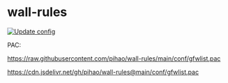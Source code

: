 # wall-rules

[![Update config](https://github.com/pihao/wall-rules/actions/workflows/update-config.yml/badge.svg)](https://github.com/pihao/wall-rules/actions/workflows/update-config.yml)


PAC:

https://raw.githubusercontent.com/pihao/wall-rules/main/conf/gfwlist.pac

https://cdn.jsdelivr.net/gh/pihao/wall-rules@main/conf/gfwlist.pac
